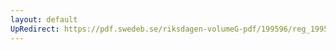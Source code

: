 ```yaml
---
layout: default
UpRedirect: https://pdf.swedeb.se/riksdagen-volumeG-pdf/199596/reg_199596_AU/reg_199596_AU_0008.pdf
---
```

